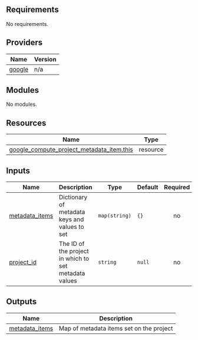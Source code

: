 ## Requirements

No requirements.

## Providers

| Name | Version |
|------|---------|
| <a name="provider_google"></a> [google](#provider\_google) | n/a |

## Modules

No modules.

## Resources

| Name | Type |
|------|------|
| [google_compute_project_metadata_item.this](https://registry.terraform.io/providers/hashicorp/google/latest/docs/resources/compute_project_metadata_item) | resource |

## Inputs

| Name | Description | Type | Default | Required |
|------|-------------|------|---------|:--------:|
| <a name="input_metadata_items"></a> [metadata\_items](#input\_metadata\_items) | Dictionary of metadata keys and values to set | `map(string)` | `{}` | no |
| <a name="input_project_id"></a> [project\_id](#input\_project\_id) | The ID of the project in which to set metadata values | `string` | `null` | no |

## Outputs

| Name | Description |
|------|-------------|
| <a name="output_metadata_items"></a> [metadata\_items](#output\_metadata\_items) | Map of metadata items set on the project |
